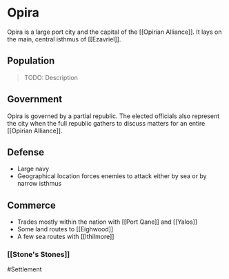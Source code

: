 # Opira
Opira is a large port city and the capital of the [[Opirian Alliance]]. It lays on the main, central isthmus of [[Ezavriel]]. 

## Population
> TODO: Description

## Government
Opira is governed by a partial republic. The elected officials also represent the city when the full republic gathers to discuss matters for an entire [[Opirian Alliance]]. 

## Defense
- Large navy
- Geographical location forces enemies to attack either by sea or by narrow isthmus

## Commerce
- Trades mostly within the nation with [[Port Qane]] and [[Yalos]]
- Some land routes to [[Eighwood]]
- A few sea routes with [[Ithilmore]]

### [[Stone's Stones]]


#Settlement 